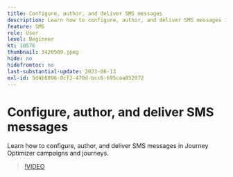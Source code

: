 ```yaml
---
title: Configure, author, and deliver SMS messages
description: Learn how to configure, author, and deliver SMS messages in Journey Optimizer campaigns and journeys.
feature: SMS
role: User
level: Beginner
kt: 10576
thumbnail: 3420509.jpeg
hide: no
hidefromtoc: no 
last-substantial-update: 2023-06-13
exl-id: 5d4b6896-0cf2-470d-bcc6-695caa852072
---
```

# Configure, author, and deliver SMS messages

Learn how to configure, author, and deliver SMS messages in Journey Optimizer campaigns and journeys. 

>[!VIDEO](https://video.tv.adobe.com/v/3420509?quality=12&learn=on)
